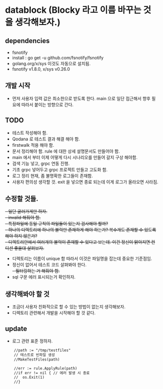# datablock (Blocky 라고 이름 바꾸는 것을 생각해보자.)

## dependencies
- fsnotify
- install : go get -u github.com/fsnotify/fsnotify
- golang.org/x/sys 이것도 자동으로 설치됨.
- fsnotify v1.8.0, x/sys v0.26.0

## 개발 시작
- 먼저 사용자 입력 값은 최소한으로 받도록 한다. main 으로 일단 접근해서 향후 필요에 따라서 붙이는 방향으로 간다.  

## TODO
- 테스트 작성해야 함.  
- Qodana 로 테스트 결과 해결 해야 함.  
- firstwalk 적용 해야 함.  
- 문서 정리해야 함. rule 에 대한 상세 설명문서도 만들어야 함.  
- main 에서 부터 이제 어떻게 다시 시나리오를 만들어 갈지 구상 해야함.  
- 검색 기능 넣고, grpc 연동 진행.
- 기초 grpc 넣어두고 grpc 프로젝트 만들고 고도화 함.
- 로그 정리 현재, 좀 불명확한 로그들이 존재함. 
- 사용자 편의성 생각할 것. exit 을 넣으면 종료 되는데 이게 로그가 올라오면 사라짐.

## 수정할 것들.
~~- 일단 굴러가게만 하자.~~  
~~- invalid 해줘야 함.~~  
~~- 특정파일에 동일 규칙의 파일들이 있는지 검사해야 할까?~~  
~~- 하나의 디렉토리에 하나의 블럭만 존재하게 해야 하는가? 복수개도 존재할 수 있도록 해야 하지 않은가?~~  
~~- 디렉토리안에서 여러개의 블럭이 존재할 수 있다고 보는데. 이건 정신이 맑아지면 컨디션 좋을대 살펴보자.~~  
- 디렉토리는 이름이 unique 함 따라서 이것은 파일명을 잡는데 중요한 기준점임.  
- 정신이 없어서 테스트 코드 살펴봐야 한다.  
~~- 필터링하는 거 해줘야 함.~~
- sql 구문 에러 표시되는거 확인하자.

## 생각해봐야 할 것
- 조금더 사용자 친화적으로 할 수 있는 방법이 없는지 생각해보자.  
- 디렉토리 관련해서 개발을 시작해야 할 것 같다.    
## update 
- 로그 관련 표준 정하자.  


````txt
	//path := "/tmp/testfiles"
	// 테스트로 빈파일 생성
	//MakeTestFiles(path)

	//err := rule.ApplyRule(path)
	//if err != nil { // 에러 발생 시 종료
	//	os.Exit(1)
	//}
````